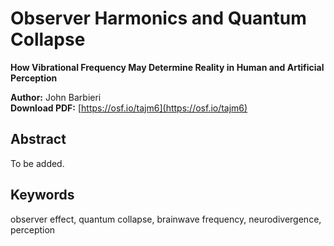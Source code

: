 # Observer Harmonics and Quantum Collapse

**How Vibrational Frequency May Determine Reality in Human and Artificial Perception**

**Author:** John Barbieri  
**Download PDF:** [https://osf.io/tajm6](https://osf.io/tajm6)

## Abstract

To be added.

## Keywords

observer effect, quantum collapse, brainwave frequency, neurodivergence, perception
